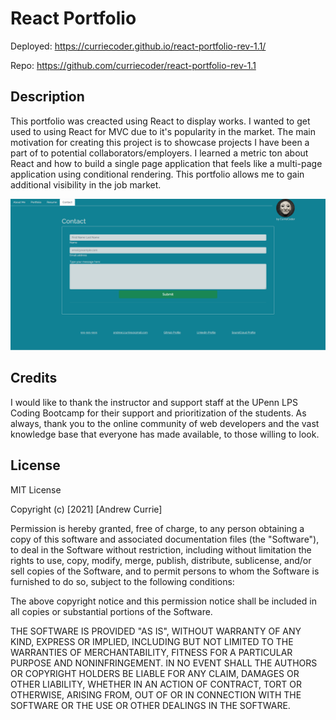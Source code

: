 # React Portfolio

Deployed: https://curriecoder.github.io/react-portfolio-rev-1.1/

Repo: https://github.com/curriecoder/react-portfolio-rev-1.1

## Description

This portfolio was creacted using React to display works. I wanted to get used to using React for MVC due to it's popularity in the market. The main motivation for creating this project is to showcase projects I have been a part of to potential collaborators/employers. I learned a metric ton about React and how to build a single page application that feels like a multi-page application using conditional rendering. This portfolio allows me to gain additional visibility in the job market.

![screenshot](src/assets/images/screenshot.png)


## Credits

I would like to thank the instructor and support staff at the UPenn LPS Coding Bootcamp for their support and prioritization of the students. As always, thank you to the online community of web developers and the vast knowledge base that everyone has made available, to those willing to look.

## License

MIT License

Copyright (c) [2021] [Andrew Currie]

Permission is hereby granted, free of charge, to any person obtaining a copy
of this software and associated documentation files (the "Software"), to deal
in the Software without restriction, including without limitation the rights
to use, copy, modify, merge, publish, distribute, sublicense, and/or sell
copies of the Software, and to permit persons to whom the Software is
furnished to do so, subject to the following conditions:

The above copyright notice and this permission notice shall be included in all
copies or substantial portions of the Software.

THE SOFTWARE IS PROVIDED "AS IS", WITHOUT WARRANTY OF ANY KIND, EXPRESS OR
IMPLIED, INCLUDING BUT NOT LIMITED TO THE WARRANTIES OF MERCHANTABILITY,
FITNESS FOR A PARTICULAR PURPOSE AND NONINFRINGEMENT. IN NO EVENT SHALL THE
AUTHORS OR COPYRIGHT HOLDERS BE LIABLE FOR ANY CLAIM, DAMAGES OR OTHER
LIABILITY, WHETHER IN AN ACTION OF CONTRACT, TORT OR OTHERWISE, ARISING FROM,
OUT OF OR IN CONNECTION WITH THE SOFTWARE OR THE USE OR OTHER DEALINGS IN THE
SOFTWARE.
